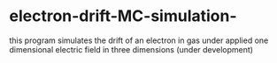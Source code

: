 # electron-drift-MC-simulation-
this program simulates the drift of an electron in gas under applied one dimensional electric field in three dimensions (under development)
